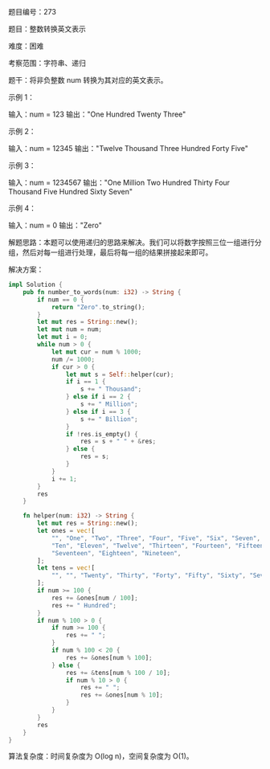 题目编号：273

题目：整数转换英文表示

难度：困难

考察范围：字符串、递归

题干：将非负整数 num 转换为其对应的英文表示。

示例 1：

输入：num = 123
输出："One Hundred Twenty Three"

示例 2：

输入：num = 12345
输出："Twelve Thousand Three Hundred Forty Five"

示例 3：

输入：num = 1234567
输出："One Million Two Hundred Thirty Four Thousand Five Hundred Sixty Seven"

示例 4：

输入：num = 0
输出："Zero"

解题思路：本题可以使用递归的思路来解决。我们可以将数字按照三位一组进行分组，然后对每一组进行处理，最后将每一组的结果拼接起来即可。

解决方案：

```rust
impl Solution {
    pub fn number_to_words(num: i32) -> String {
        if num == 0 {
            return "Zero".to_string();
        }
        let mut res = String::new();
        let mut num = num;
        let mut i = 0;
        while num > 0 {
            let mut cur = num % 1000;
            num /= 1000;
            if cur > 0 {
                let mut s = Self::helper(cur);
                if i == 1 {
                    s += " Thousand";
                } else if i == 2 {
                    s += " Million";
                } else if i == 3 {
                    s += " Billion";
                }
                if !res.is_empty() {
                    res = s + " " + &res;
                } else {
                    res = s;
                }
            }
            i += 1;
        }
        res
    }

    fn helper(num: i32) -> String {
        let mut res = String::new();
        let ones = vec![
            "", "One", "Two", "Three", "Four", "Five", "Six", "Seven", "Eight", "Nine",
            "Ten", "Eleven", "Twelve", "Thirteen", "Fourteen", "Fifteen", "Sixteen",
            "Seventeen", "Eighteen", "Nineteen",
        ];
        let tens = vec![
            "", "", "Twenty", "Thirty", "Forty", "Fifty", "Sixty", "Seventy", "Eighty", "Ninety",
        ];
        if num >= 100 {
            res += &ones[num / 100];
            res += " Hundred";
        }
        if num % 100 > 0 {
            if num >= 100 {
                res += " ";
            }
            if num % 100 < 20 {
                res += &ones[num % 100];
            } else {
                res += &tens[num % 100 / 10];
                if num % 10 > 0 {
                    res += " ";
                    res += &ones[num % 10];
                }
            }
        }
        res
    }
}
```

算法复杂度：时间复杂度为 O(log n)，空间复杂度为 O(1)。